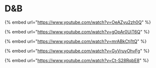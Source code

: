 # D\&B

{% embed url="https://www.youtube.com/watch?v=OeAZyu2zh0Q" %}



{% embed url="https://www.youtube.com/watch?v=gOpAr0UiT6Q" %}

{% embed url="https://www.youtube.com/watch?v=mrABkCtj1tQ" %}

{% embed url="https://www.youtube.com/watch?v=GyVruyOhvFg" %}

{% embed url="https://www.youtube.com/watch?v=Ct-S28RqbE8" %}

